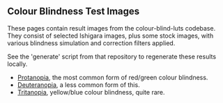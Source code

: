 ## Colour Blindness Test Images

These pages contain result images from the colour-blind-luts codebase. They
consist of selected Ishigara images, plus some stock images, with various
blindness simulation and correction filters applied.

See the 'generate' script from that repository to regenerate these results
locally.

* [Protanopia](out/results-protanope.md), the most common form of red/green colour blindness.
* [Deuteranopia](out/results-deuteranope.md), a less common form of this.
* [Tritanopia](out/results-tritanope.md), yellow/blue colour blindness, quite rare.
